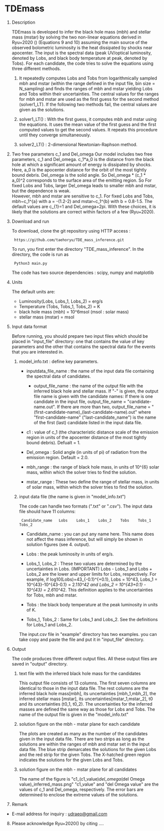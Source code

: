 # TDEmass


1. Description

	TDEmass is developed to infer the black hole mass (mbh) and stellar mass (mstar) by solving the two non-linear equations derived in Ryu+2020 () 
  (Equations 9 and 10) assuming the main source of the observed bolometric luminosity is the heat dissipated by shocks near apocenter. 
  The input is the spectral data (peak UV/optical luminosity, denoted by Lobs, and black body temperature at peak, denoted by Tobs). 
  For each candidate, the code tries to solve the equations using three different methods.
	
	1) It repeatedly computes Lobs and Tobs from logarithmically sampled mbh and mstar (within the range defined in the input file, bin size = N_sampling) 
  and finds the ranges of mbh and mstar yielding Lobs and Tobs within their uncertainties. The central values for the ranges for mbh and mstar are used 
  as the first guess for the second method (solver1_LT). If the following two methods fail, the central values are given as the solutions.

	2) solver1_LT() : With the first guess, it computes mbh and mstar using the equations. It uses the mean value of the first guess and the first computed values 
  to get the second values. It repeats this procedure until they converge simultaneously.

	3) solver2_LT() : 2-dimensional Newtonian-Raphson method.


2. Two free parameters c_1 and Del_omega
Our model includes two free parameters, c_1 and Del_omega. c_1*a_0 is the distance from the black hole at which a significant amount of energy is dissipated by shocks. 
Here, a_0 is the apocenter distance for the orbit of the most tightly bound debris. Del_omega is the solid angle. 
So Del_omega * (c_1 * a_0)^2 corresponds to the surface area of the emitting region. 
So For fixed Lobs and Tobs, larger Del_omega leads to smaller mbh and mstar, but the dependence is weak.  
However, mbh and mstar are sensitive to c_1. For fixed Lobs and Tobs, mbh~c_1^{a} with a = -(1.2-2) and mstar~c_1^{b} with b = 0.8-1.5. 
The default values are c_{1}=1 and Del_omega=2pi. With these choices, it is likely that the solutions are correct within factors of a few (Ryu+2020). 


3. Download and run

	To download, clone the git repository using HTTP access :

		https://github.com/taehoryu/TDE_mass_inference.git

	To run, you first enter the directory "TDE_mass_inference". In the directory, the code is run as

		Python3 main.py

	The code has two source dependencies : scipy, numpy and matplotlib

4. Units

	The default units are:

	- Luminosity(Lobs, Lobs_1, Lobs_2) = erg/s
	- Temperature (Tobs, Tobs_1, Tobs_2) = K
	- black hole mass (mbh) = 10^6msol (msol : solar mass)
	- stellar mass (mstar) = msol
 

5. Input data format

	Before running, you should prepare two input files which should be placed in "input_file" directory:  one that contains the value of key parameters and 
  the other that contains the spectral data for the events that you are interested in. 
 
	1) model_info.txt : define key parameters. 
	
		- inputdata_file_name : the name of the input data file containing the spectral data of candidates.
    
	        - output_file_name : the name of the output file with the inferred black hole and stellar mass. If "-" is given, the output file name is given 
                         with the candidate names: If there is one candidate in the input file, output_file_name = "candidate-name.out". If there are 
                         more than two, output_file_name = "(first-candidate-name)_(last-candidate-name).out" where "first-candidate-name" ("last-candidate_name") 
                         is the name of the first (last) candidate listed in the input data file.
                         
		- c1 : value of c_1 (the characteristic distance scale of the emission region in units of the apocenter distance of the most tightly bound debris). Defualt = 1.
    
		- Del_omega : Solid angle (in units of pi) of radiation from the emission region. Default = 2.0.

		- mbh_range : the range of black hole mass, in units of 10^{6} solar mass, within which the solver tries to find the solution. 

		- mstar_range : These two define the range of stellar mass, in units of solar mass, within which the solver
                             tries to find the solution.

        
	2) input data file (the name is given in "model_info.txt")

		The code can handle two formats (".txt" or ".csv"). The input data file should have 11 columns:

			Candidate_name   Lobs    Lobs_1    Lobs_2    Tobs    Tobs_1    Tobs_2


		- Candidate_name : you can put any name here. This name does not affect the mass inference, but will simply be shown in solution figures (see 4. output).

		- Lobs  : the peak luminosity in units of erg/s. 
    
		- Lobs_1, Lobs_2 : These two values are determined by the uncertainties in Lobs. (IMPORTANT) Lobs - Lobs_1 and Lobs + Lobs_2 are the lower and upper limits 
                       for Lobs, respectively. For example, if log10(Lobs)=43_{-0.1}^{+0.1}, Lobs = 10^43, Lobs_1 = 10^{43}-10^{43-0.1} = 2.1*10^42 and 
                       Lobs_2 = 10^{43+0.1} - 10^{43} = 2.6*10^42. This definition applies to the uncertainties for Tobs, mbh and mstar.

		- Tobs : the black body temperature at the peak luminosity in units of K.

		- Tobs_1, Tobs_2 : Same for Lobs_1 and Lobs_2. See the definitions for Lobs_1 and Lobs_2.

		The input.csv file in "example" directory has two examples. you can take copy and paste the file and put it in "input_file" directory.

6. Output

	The code produces three different output files. All these output files are saved in "output" directory.

	1) text file with the inferred black hole mass for the candidates

		This output file consists of 13 columns. The first seven columns are identical to those in the input data file. 
                The rest columns are the inferred black hole mass[mbh], its uncertainties [mbh_1,mbh_2], the inferred stellar mass [mstar], 
                its uncertainties[mstar_1,mstar_2], t0 and its uncertainties (t0_1, t0_2). The uncertainties for the inferred 
                masses are defined the same way as those for Lobs and Tobs.
                The name of the output file is given in the "model_info.txt"

	2) solution figure on the mbh - mstar plane for each candidate

		The plots are created as many as the number of the candidates given in the input data file. There are two strips as long as the solutions 
               are within the ranges of mbh and mstar set in the input data file. The blue strip demarcates the solutions for the given Lobs and the red strip 
               for the given Tobs. The X-hatched green region indicates the solutions for the given Lobs and Tobs. 

	3) solution figure on the mbh - mstar plane for all candidates

		The name of the figure is  "c1_(c1_value)_del_omega_(del Omega value)_inferred_mass.png"
		"c1_value" and "del Omega value" are the values of c_1 and Del_omega, respectively.
		The error bars are determined to enclose the extreme values of the solutions. 

7. Remark

- E-mail address for inquiry : udraeo@gmail.com

8. Please acknowledge Ryu+2020()  by citing ....
